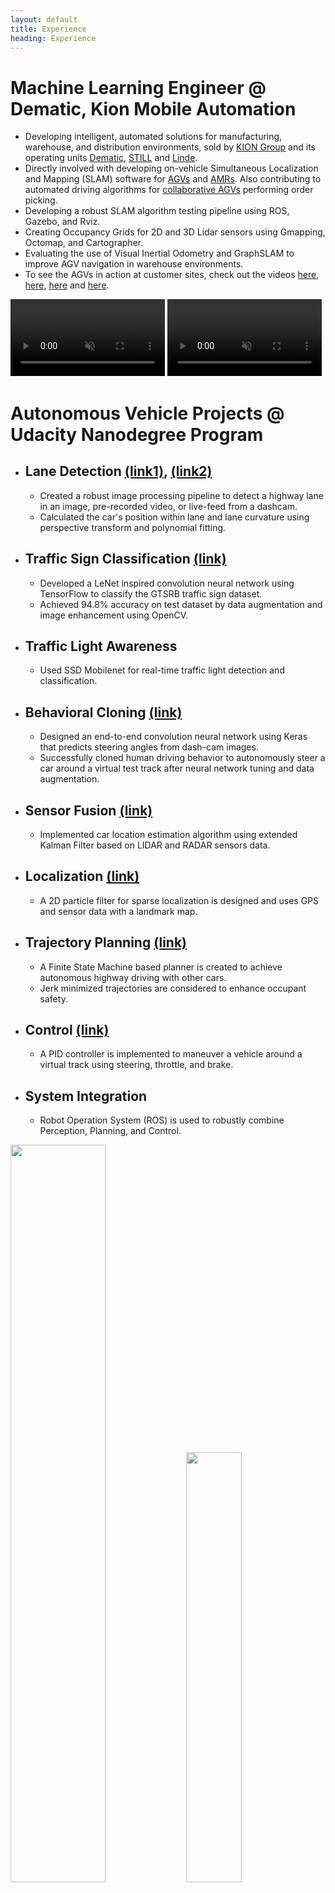 ```yaml
---
layout: default
title: Experience
heading: Experience
---
```



# Machine Learning Engineer @ Dematic, Kion Mobile Automation
- Developing intelligent, automated solutions for manufacturing, warehouse, and distribution environments, sold by [KION Group](https://www.kiongroup.com/en/About-us/KION-at-a-glance/) and its operating units [Dematic](https://www.dematic.com/en-us/products/products-overview/agv-systems/), [STILL](https://www.still.de/en-DE/intralogistics-systems/automation-systems.html) and [Linde](https://www.linde-mh.com/en/Product-Finder/index.html?productTypes[]=2368). 
- Directly involved with developing on-vehicle Simultaneous Localization and Mapping (SLAM) software for [AGVs](https://www.kiongroup.com/en/News-Stories/Stories/Automation/Story-Detail_19968.html) and [AMRs](https://www.kiongroup.com/en/News-Stories/Stories/Growing-in-China/Story-Detail_34432.html). Also contributing to automated driving algorithms for [collaborative AGVs](https://www.kiongroup.com/en/News-Stories/Press-Releases/Press-Releases-Detail.html?id=33024&type=internal&title=Excellent%20picking%20performance:%20STILL%20OPX%20iGo%20neo%20triumphs%20at%20Telematics%20Award) performing order picking.
- Developing a robust SLAM algorithm testing pipeline using ROS, Gazebo, and Rviz.
- Creating Occupancy Grids for 2D and 3D Lidar sensors using Gmapping, Octomap, and Cartographer.
- Evaluating the use of Visual Inertial Odometry and GraphSLAM to improve AGV navigation in warehouse environments.
- To see the AGVs in action at customer sites, check out the videos [here](https://www.youtube.com/watch?v=qnB6AhUDGwE), [here](https://www.youtube.com/watch?v=kYLGAisXTNk&feature=emb_title), [here](https://www.youtube.com/watch?v=MRJD1L6-Q1M) and [here](https://www.youtube.com/watch?v=KZww5lcbfNk&t=85s).

<div class="center">
    <video autoplay loop playsinline muted style="width:49%;">
        <!--https://www.youtube.com/watch?v=_zAH9TiMPgU-->
        <source src="../assets/experience/AGVs.mp4" type="video/mp4">
        Your browser does not support the video tag.
    </video>
    <video autoplay loop playsinline muted style="width:49%;">
        <source src="../assets/experience/AMRs.mp4" type="video/mp4">
        Your browser does not support the video tag.
    </video>
</div>



# Autonomous Vehicle Projects @ Udacity Nanodegree Program 
- ## Lane Detection [(link1)](https://github.com/ssharma1991/autonomous-car-basic-lane-detection), [(link2)](https://github.com/ssharma1991/autonomous-car-advanced-lane-detection)
    - Created a robust image processing pipeline to detect a highway lane in an image, pre-recorded video, or live-feed from a dashcam.
    - Calculated the car's position within lane and lane curvature using perspective transform and polynomial fitting.

- ## Traffic Sign Classification [(link)](https://github.com/ssharma1991/autonomous-car-traffic-sign-classification)
    - Developed a LeNet inspired convolution neural network using TensorFlow to classify the GTSRB traffic sign dataset.
    - Achieved 94.8% accuracy on test dataset by data augmentation and image enhancement using OpenCV.

- ## Traffic Light Awareness
    - Used SSD Mobilenet for real-time traffic light detection and classification.

- ## Behavioral Cloning [(link)](https://github.com/ssharma1991/autonomous-car-behavioral-cloning)
    - Designed an end-to-end convolution neural network using Keras that predicts steering angles from dash-cam images.
    - Successfully cloned human driving behavior to autonomously steer a car around a virtual test track after neural network tuning and data augmentation.

- ## Sensor Fusion [(link)](https://github.com/ssharma1991/autonomous-car-sensor-fusion)
    - Implemented car location estimation algorithm using extended Kalman Filter based on LIDAR and RADAR sensors data.

- ## Localization [(link)](https://github.com/ssharma1991/autonomous-car-localization)
    - A 2D particle filter for sparse localization is designed and uses GPS and sensor data with a landmark map.

- ## Trajectory Planning [(link)](https://github.com/ssharma1991/autonomous-car-highway-driving)
    - A Finite State Machine based planner is created to achieve autonomous highway driving with other cars.
    - Jerk minimized trajectories are considered to enhance occupant safety.

- ## Control [(link)](https://github.com/ssharma1991/autonomous-car-PID-control)
    - A PID controller is implemented to maneuver a vehicle around a virtual track using steering, throttle, and brake. 

- ## System Integration
    - Robot Operation System (ROS) is used to robustly combine Perception, Planning, and Control.

<div class="center">
    <img src="../assets/experience/car1_behavioral_cloning.gif" style="width:55%;">
    <img src="../assets/experience/car2_highway_driving.gif" style="width:42%;">
</div>
<div class="center">
    <img src="../assets/experience/car3_basic_lane.gif" style="width:37%;">
    <img src="../assets/experience/car4_PID.gif" style="width:26.5%;">
    <img src="../assets/experience/car5_sensor_fusion.gif" style="width:33%;">
</div>
<br />


# Research Assistant @ CAD Innovation and Engineering Lab
- ## Robotics
    - Developed [SnappyXO](http://snappyxo.com/), a laser-cut design-driven robotics platform that enables designing mechanisms, structures, and robots. 
    - It has successfully raised $16K+ on [Indiegogo](https://www.indiegogo.com/projects/snappyxo-a-design-driven-robotics-education-kit) for a crowdfunding campaign.
    - Organized workshop "Designing, Prototyping and Programming Robot Motions using MotionGen and SnappyXO" at [IDETC 2018](https://archive.asme.org/events/idetccie2018/program/workshops-tutorials) and "Kinematic Summer School" at [IDETC 2019](https://sites.google.com/stonybrook.edu/2019kiss).
    - Mentored multiple teams, as part of the Vertically Integrated Projects [(VIP)](https://www.stonybrook.edu/commcms/vertically-integrated-projects/teams/_team_page/team_page.php?team=Robotics-driven%20Engineering%20Design%20Exploration) program, for Robotics-driven Engineering Design Exploration. Some of the projects were Walking Robots, Self-driving Car, Sumo/Battle Bot, Biomimetic Robots, Drones and Bots with Arduino alternative microcontrollers.

    <div class="center">
    <img src="../assets/experience/snappyxo1.gif" style="width:42%;">
    <img src="../assets/experience/snappyxo2.gif" style="width:56%;">
    </div>
    <br />


- ## Mechanism Design Software [(link)](https://github.com/ssharma1991/MotionGen-Server)
    - Developing a Computational Framework for Data-Driven Mechanism Design Innovation supported by $450K [NSF grant](https://nsf.gov/awardsearch/showAward?AWD_ID=1563413).
    - Created [MotionGen](https://www.stonybrook.edu/commcms/motiongen/) a web-based mechanism design framework. Try it out [here](http://cadcam.eng.sunysb.edu/).
    - It uses MEAN (MongoDB, Express.js, Angular.js, Node.js) stack to create a RESTful web service based on MVC architecture. 
    - Both [iOS](https://apps.apple.com/us/app/motiongen/id1065657088) and [Android](https://play.google.com/store/apps/details?id=com.stonybrookuniversity.motiongen&hl=en&gl=US) apps have been created using Apache Cordova framework.

    <div class="center">
    <img src="../assets/experience/MotionGen1.gif" style="width:36%;">
    <img src="../assets/experience/MotionGen2.gif" style="width:32%;">
    <img src="../assets/experience/MotionGen3.gif" style="width:29%;">
    </div>
    

- ## Research and Algorithms
    - Path synthesis of mechanisms based on Fourier descriptor fitting using Nelder-Mead and Simulated Annealing optimization.
    - Mixed motion and path mechanism synthesis using optimal non-uniform DFT and Singular Value Decomposition.
    - Real-time simulation of planar, spherical, and spatial mechanisms with prismatic and revolute joints using Newton-Raphson optimization.
    - Developed unified planar, spherical, and spatial mechanisms synthesis techniques using Homotopy methods for simultaneous type and dimensional synthesis.
    - Developing machine learning based techniques for path synthesis using spatial platform linkages.
    
    <div class="center">
    <img src="../assets/experience/Simulation1.gif" style="width:48%;">
    <img src="../assets/experience/Simulation2.gif" style="width:50%;">
    </div>
    <div class="center">
    <img src="../assets/experience/MotionGen_Motion.gif" style="width:25%;">
    <img src="../assets/experience/MotionGen_path.gif" style="width:38%;">
    <img src="../assets/experience/MotionGen_Mixed.gif" style="width:34%;">
    </div>
    <div class="center">
    <img src="../assets/experience/Sph1.gif" style="width:34%;">
    <img src="../assets/experience/Sph2.gif" style="width:31%;">
    <img src="../assets/experience/Sph3.gif" style="width:31%;">
    </div>


# Product Design @ Vivonics, Inc.
- Coordinated with the design team on developing PMT Monitor, a portable medical headset that detects head trauma.
- Generated concepts for a mechanism that adjusts the interpupillary distance between the lenses focusing on manufacturability and robustness.

<div class="center">
    <img src="../assets/experience/vivonics_PMT1.jpg" style="width:70%;">
    <img src="../assets/experience/vivonics_PMT2.png" style="width:28.5%;">
</div>
<br />


# Design and Manufacturing @ Leviathan Energy
- Designed and manufactured a Hydro-kinetic turbine with an improved airfoil design which produces 50% more power in collaboration with Leviathan Energy.
- Created engineering models using Solidworks and Autodesk Inventor and fabricated parts by FDM based 3D printing.

<div class="center">
    <img src="../assets/experience/leviathan_blade1.png" style="width:53%;">
    <img src="../assets/experience/leviathan_blade2.jpg" style="width:45.5%;">
</div>
<br />


# Research Fellow @ IIIT Jabalpur
- Led a $70k+ research project funded by the Science and Engineering Research Board titled “Development of Additive-Subtractive Integrated Rapid Prototyping System for Improved Part Quality”.
- Spearheaded design and manufacturing teams to create a new hybrid 3D printing process using Pellet based Screw Extruder with CNC machines. Created Toolpath Planning strategies to manufacture CAD models using Hybrid Manufacturing techniques.

<div class="center">
    <img src="../assets/experience/JRF1.jpg" style="width:36%;">
    <img src="../assets/experience/JRF2.PNG" style="width:61.5%;">
</div>
<div class="center">
    <img src="../assets/experience/JRF3.jpg" style="width:99%;">
</div>
<br />